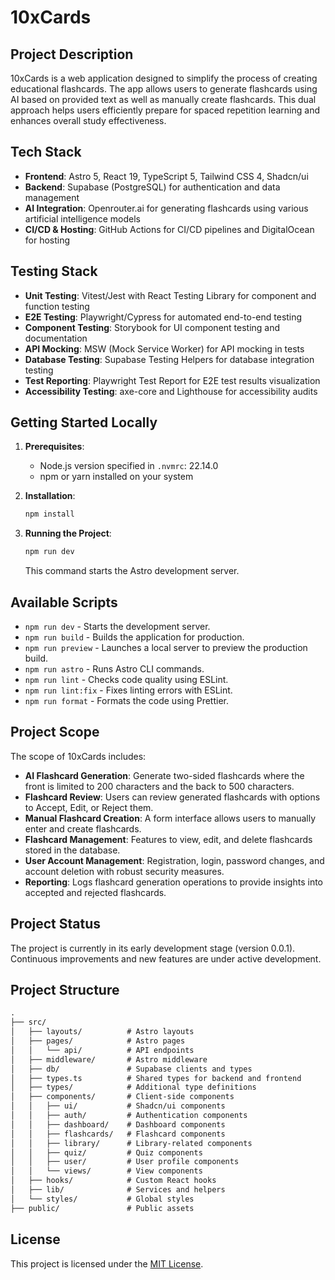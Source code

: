 # 10xCards

## Project Description

10xCards is a web application designed to simplify the process of creating educational flashcards. The app allows users to generate flashcards using AI based on provided text as well as manually create flashcards. This dual approach helps users efficiently prepare for spaced repetition learning and enhances overall study effectiveness.

## Tech Stack

- **Frontend**: Astro 5, React 19, TypeScript 5, Tailwind CSS 4, Shadcn/ui
- **Backend**: Supabase (PostgreSQL) for authentication and data management
- **AI Integration**: Openrouter.ai for generating flashcards using various artificial intelligence models
- **CI/CD & Hosting**: GitHub Actions for CI/CD pipelines and DigitalOcean for hosting

## Testing Stack

- **Unit Testing**: Vitest/Jest with React Testing Library for component and function testing
- **E2E Testing**: Playwright/Cypress for automated end-to-end testing
- **Component Testing**: Storybook for UI component testing and documentation
- **API Mocking**: MSW (Mock Service Worker) for API mocking in tests
- **Database Testing**: Supabase Testing Helpers for database integration testing
- **Test Reporting**: Playwright Test Report for E2E test results visualization
- **Accessibility Testing**: axe-core and Lighthouse for accessibility audits

## Getting Started Locally

1. **Prerequisites**:
   - Node.js version specified in `.nvmrc`: 22.14.0
   - npm or yarn installed on your system

2. **Installation**:
   ```bash
   npm install
   ```

3. **Running the Project**:
   ```bash
   npm run dev
   ```
   This command starts the Astro development server.

## Available Scripts

- `npm run dev` - Starts the development server.
- `npm run build` - Builds the application for production.
- `npm run preview` - Launches a local server to preview the production build.
- `npm run astro` - Runs Astro CLI commands.
- `npm run lint` - Checks code quality using ESLint.
- `npm run lint:fix` - Fixes linting errors with ESLint.
- `npm run format` - Formats the code using Prettier.

## Project Scope

The scope of 10xCards includes:

- **AI Flashcard Generation**: Generate two-sided flashcards where the front is limited to 200 characters and the back to 500 characters.
- **Flashcard Review**: Users can review generated flashcards with options to Accept, Edit, or Reject them.
- **Manual Flashcard Creation**: A form interface allows users to manually enter and create flashcards.
- **Flashcard Management**: Features to view, edit, and delete flashcards stored in the database.
- **User Account Management**: Registration, login, password changes, and account deletion with robust security measures.
- **Reporting**: Logs flashcard generation operations to provide insights into accepted and rejected flashcards.

## Project Status

The project is currently in its early development stage (version 0.0.1). Continuous improvements and new features are under active development.

## Project Structure

```md
.
├── src/
│   ├── layouts/          # Astro layouts
│   ├── pages/            # Astro pages
│   │   └── api/          # API endpoints
│   ├── middleware/       # Astro middleware
│   ├── db/               # Supabase clients and types
│   ├── types.ts          # Shared types for backend and frontend
│   ├── types/            # Additional type definitions
│   ├── components/       # Client-side components
│   │   ├── ui/           # Shadcn/ui components
│   │   ├── auth/         # Authentication components
│   │   ├── dashboard/    # Dashboard components
│   │   ├── flashcards/   # Flashcard components
│   │   ├── library/      # Library-related components
│   │   ├── quiz/         # Quiz components
│   │   ├── user/         # User profile components
│   │   └── views/        # View components
│   ├── hooks/            # Custom React hooks
│   ├── lib/              # Services and helpers
│   └── styles/           # Global styles
├── public/               # Public assets
```

## License

This project is licensed under the [MIT License](LICENSE). 